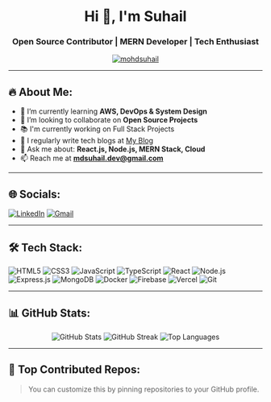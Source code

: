 <!-- Banner or Name -->
<h1 align="center">Hi 👋, I'm Suhail</h1>
<h3 align="center">Open Source Contributor | MERN Developer | Tech Enthusiast</h3>

<p align="center">
  <a href="https://github.com/mohdsuhail"><img src="https://komarev.com/ghpvc/?username=mohdsuhail&label=Profile%20views&color=0e75b6&style=flat" alt="mohdsuhail" /></a>
</p>

---

## 🔥 About Me:

- 🌱 I’m currently learning **AWS, DevOps & System Design**
- 🤝 I’m looking to collaborate on **Open Source Projects**
- 📚 I'm currently working on Full Stack Projects
- 📝 I regularly write tech blogs at [My Blog](https://yourblog.com)
- 💬 Ask me about: **React.js, Node.js, MERN Stack, Cloud**
- 📫 Reach me at **mdsuhail.dev@gmail.com**

---

## 🌐 Socials:
[![LinkedIn](https://img.shields.io/badge/-LinkedIn-blue?style=flat-square&logo=Linkedin&logoColor=white)](https://linkedin.com/in/mohd-suhail-dev)
[![Gmail](https://img.shields.io/badge/-Gmail-red?style=flat-square&logo=gmail&logoColor=white)](mailto:mdsuhail.dev@gmail.com)

---

## 🛠 Tech Stack:

![HTML5](https://img.shields.io/badge/-HTML5-E34F26?style=flat-square&logo=html5&logoColor=white)
![CSS3](https://img.shields.io/badge/-CSS3-1572B6?style=flat-square&logo=css3)
![JavaScript](https://img.shields.io/badge/-JavaScript-black?style=flat-square&logo=javascript)
![TypeScript](https://img.shields.io/badge/-TypeScript-3178C6?style=flat-square&logo=typescript)
![React](https://img.shields.io/badge/-React-black?style=flat-square&logo=react)
![Node.js](https://img.shields.io/badge/-Node.js-black?style=flat-square&logo=node.js)
![Express.js](https://img.shields.io/badge/-Express.js-000000?style=flat-square&logo=express)
![MongoDB](https://img.shields.io/badge/-MongoDB-4EA94B?style=flat-square&logo=mongodb)
![Docker](https://img.shields.io/badge/-Docker-2496ED?style=flat-square&logo=docker)
![Firebase](https://img.shields.io/badge/-Firebase-FFCA28?style=flat-square&logo=firebase)
![Vercel](https://img.shields.io/badge/-Vercel-000000?style=flat-square&logo=vercel)
![Git](https://img.shields.io/badge/-Git-F05032?style=flat-square&logo=git)

---

## 📊 GitHub Stats:

<p align="center">
  <img src="https://github-readme-stats.vercel.app/api?username=mohdsuhail&show_icons=true&theme=radical" alt="GitHub Stats" />
  <img src="https://github-readme-streak-stats.herokuapp.com?user=mohdsuhail&theme=radical&date_format=M%20j%5B%2C%20Y%5D" alt="GitHub Streak" />
  <img src="https://github-readme-stats.vercel.app/api/top-langs/?username=mohdsuhail&layout=compact&theme=radical" alt="Top Languages" />
</p>

---

## 📌 Top Contributed Repos:
> You can customize this by pinning repositories to your GitHub profile.


